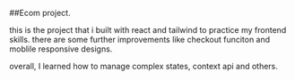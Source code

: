##Ecom project. 

this is the project that i built with react and tailwind to practice my frontend skills.
there are some further improvements like checkout funciton and moblile responsive designs. 

overall, I learned how to manage complex states, context api and others. 